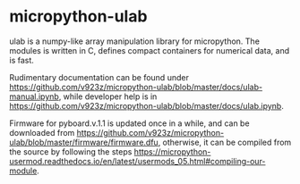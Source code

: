 # micropython-ulab

ulab is a numpy-like array manipulation library for micropython. 
The modules is written in C, defines compact containers for numerical 
data, and is fast. 

Rudimentary documentation can be found under
https://github.com/v923z/micropython-ulab/blob/master/docs/ulab-manual.ipynb,
while developer help is in
https://github.com/v923z/micropython-ulab/blob/master/docs/ulab.ipynb.

Firmware for pyboard.v.1.1 is updated once in a while, and can be downloaded
from
https://github.com/v923z/micropython-ulab/blob/master/firmware/firmware.dfu, 
otherwise, it can be compiled from the source by following the steps
https://micropython-usermod.readthedocs.io/en/latest/usermods_05.html#compiling-our-module.



